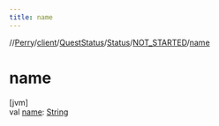 ```yaml
---
title: name
---
```

//[Perry](../../../../../index.html)/[client](../../../index.html)/[QuestStatus](../../index.html)/[Status](../index.html)/[NOT_STARTED](index.html)/[name](name.html)



# name



[jvm]\
val [name](name.html): [String](https://kotlinlang.org/api/latest/jvm/stdlib/kotlin/-string/index.html)




